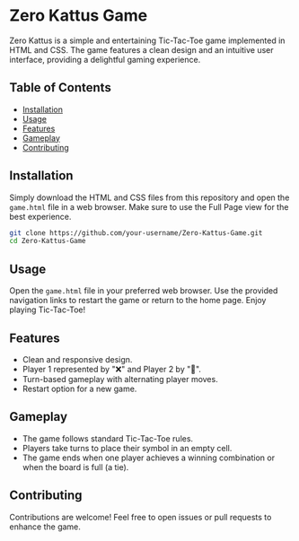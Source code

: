 # Zero Kattus Game

Zero Kattus is a simple and entertaining Tic-Tac-Toe game implemented in HTML and CSS. The game features a clean design and an intuitive user interface, providing a delightful gaming experience.

## Table of Contents
- [Installation](#installation)
- [Usage](#usage)
- [Features](#features)
- [Gameplay](#gameplay)
- [Contributing](#contributing)

## Installation

Simply download the HTML and CSS files from this repository and open the `game.html` file in a web browser. Make sure to use the Full Page view for the best experience.

```bash
git clone https://github.com/your-username/Zero-Kattus-Game.git
cd Zero-Kattus-Game
```

## Usage

Open the `game.html` file in your preferred web browser. Use the provided navigation links to restart the game or return to the home page. Enjoy playing Tic-Tac-Toe!

## Features

- Clean and responsive design.
- Player 1 represented by "❌" and Player 2 by "🔘".
- Turn-based gameplay with alternating player moves.
- Restart option for a new game.

## Gameplay

- The game follows standard Tic-Tac-Toe rules.
- Players take turns to place their symbol in an empty cell.
- The game ends when one player achieves a winning combination or when the board is full (a tie).

## Contributing

Contributions are welcome! Feel free to open issues or pull requests to enhance the game.
